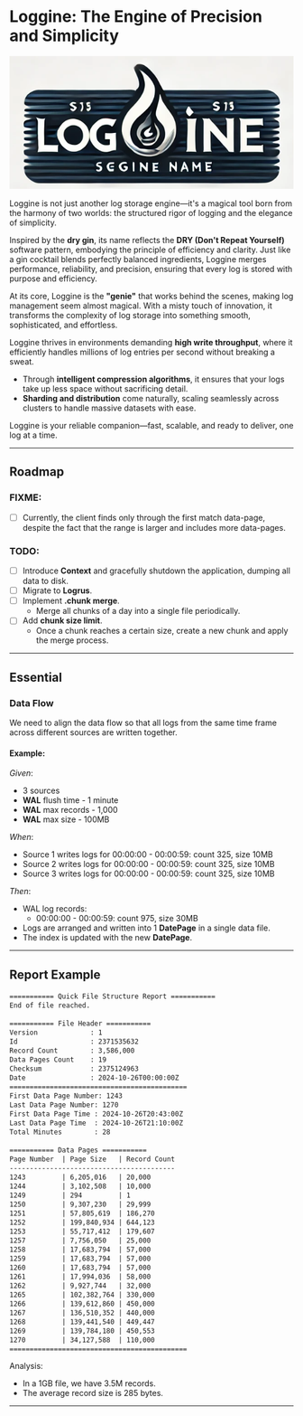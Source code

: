 # Loggine: The Engine of Precision and Simplicity

![Loggine Logo](./docs/assets/logo.png)

Loggine is not just another log storage engine—it's a magical tool born from the harmony of two worlds: the structured
rigor of logging and the elegance of simplicity.

Inspired by the **dry gin**, its name reflects the **DRY (Don't Repeat Yourself)** software pattern, embodying the
principle of efficiency and clarity. Just like a gin cocktail blends perfectly balanced ingredients, Loggine merges
performance, reliability, and precision, ensuring that every log is stored with purpose and efficiency.

At its core, Loggine is the **"genie"** that works behind the scenes, making log management seem almost magical. With a
misty touch of innovation, it transforms the complexity of log storage into something smooth, sophisticated, and
effortless.

Loggine thrives in environments demanding **high write throughput**, where it efficiently handles millions of log
entries per second without breaking a sweat.

- Through **intelligent compression algorithms**, it ensures that your logs take up less space without sacrificing
  detail.
- **Sharding and distribution** come naturally, scaling seamlessly across clusters to handle massive datasets with ease.

Loggine is your reliable companion—fast, scalable, and ready to deliver, one log at a time.

---

## Roadmap

### FIXME:

- [ ] Currently, the client finds only through the first match data-page, despite the fact that the range is larger and
  includes more data-pages.

### TODO:

- [ ] Introduce **Context** and gracefully shutdown the application, dumping all data to disk.
- [ ] Migrate to **Logrus**.
- [ ] Implement **.chunk merge**.
  - Merge all chunks of a day into a single file periodically.
- [ ] Add **chunk size limit**.
  - Once a chunk reaches a certain size, create a new chunk and apply the merge process.

---

## Essential

### Data Flow

We need to align the data flow so that all logs from the same time frame across different sources are written together.

#### Example:

*Given*:

- 3 sources
- **WAL** flush time - 1 minute
- **WAL** max records - 1,000
- **WAL** max size - 100MB

*When*:

- Source 1 writes logs for 00:00:00 - 00:00:59: count 325, size 10MB
- Source 2 writes logs for 00:00:00 - 00:00:59: count 325, size 10MB
- Source 3 writes logs for 00:00:00 - 00:00:59: count 325, size 10MB

*Then*:

- WAL log records:
  - 00:00:00 - 00:00:59: count 975, size 30MB
- Logs are arranged and written into 1 **DatePage** in a single data file.
- The index is updated with the new **DatePage**.

---

## Report Example

```
=========== Quick File Structure Report ===========
End of file reached.

=========== File Header ===========
Version             : 1
Id                  : 2371535632
Record Count        : 3,586,000
Data Pages Count    : 19
Checksum            : 2375124963
Date                : 2024-10-26T00:00:00Z
============================================
First Data Page Number: 1243
Last Data Page Number: 1270
First Data Page Time : 2024-10-26T20:43:00Z
Last Data Page Time  : 2024-10-26T21:10:00Z
Total Minutes        : 28

=========== Data Pages ===========
Page Number  | Page Size   | Record Count
-----------------------------------------
1243         | 6,205,016   | 20,000
1244         | 3,102,508   | 10,000
1249         | 294         | 1
1250         | 9,307,230   | 29,999
1251         | 57,805,619  | 186,270
1252         | 199,840,934 | 644,123
1253         | 55,717,412  | 179,607
1257         | 7,756,050   | 25,000
1258         | 17,683,794  | 57,000
1259         | 17,683,794  | 57,000
1260         | 17,683,794  | 57,000
1261         | 17,994,036  | 58,000
1262         | 9,927,744   | 32,000
1265         | 102,382,764 | 330,000
1266         | 139,612,860 | 450,000
1267         | 136,510,352 | 440,000
1268         | 139,441,540 | 449,447
1269         | 139,784,180 | 450,553
1270         | 34,127,588  | 110,000
============================================
```

Analysis:

- In a 1GB file, we have 3.5M records.
- The average record size is 285 bytes.

---
